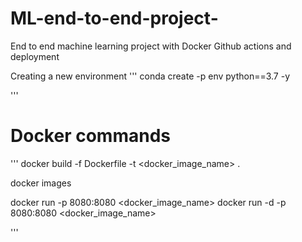# ML-end-to-end-project-
End to end machine learning project with Docker Github actions and deployment


Creating a new environment
'''
conda create -p env python==3.7 -y

'''
# Docker commands 
'''
docker build -f Dockerfile -t <docker_image_name> .

docker images

docker run -p 8080:8080 <docker_image_name>
docker run -d -p 8080:8080 <docker_image_name> 

'''

